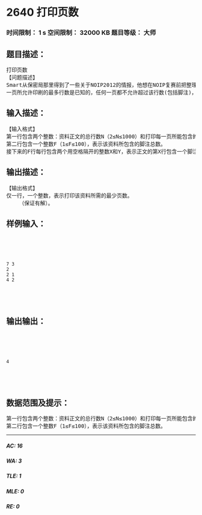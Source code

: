 # 2640 打印页数   
### 时间限制： 1 s     空间限制： 32000 KB     题目等级： 大师  
## 题目描述：  

<pre>
打印页数
【问题描述】
Smart从保密局那里得到了一些关于NOIP2012的情报，他想在NOIP复赛前把整理的资料打印出来，仔细研究：这份资料的正文包含许多行，某些行可能包含一些脚注标记，一个脚注可能包含一行或多行，并且必须和对应的脚注标记印刷在同一页。
一页所允许印刷的最多行数是已知的，任何一页都不允许超过该行数(包括脚注)，但是Smart的纸不多了，他只好尽可能的少用纸，他想知道这份资料最少要用多少页打印出来。
</pre>
  
  
## 输入描述：  

<pre>
【输入格式】
第一行包含两个整数：资料正文的总行数N（2≤N≤1000）和打印每一页所能包含的最多行数K（2≤K≤1000）；
第二行包含一个整数F（1≤F≤100），表示该资料所包含的脚注总数。
接下来的F行每行包含两个用空格隔开的整数X和Y，表示正文的第X行包含一个脚注标记，该脚注标记对应的脚注需要Y行，脚注将按它们在文件中被引用的先后排序。
</pre>
  
  
## 输出描述：  

<pre>
【输出格式】
仅一行，一个整数，表示打印该资料所需的最少页数。
    （保证有解）。
</pre>
  
  
## 样例输入：  

<pre><code>




7 3
2
2 1
4 2




</code></pre>
  
  
## 输出输出：  

<pre><code>




4




</code></pre>
  
  
## 数据范围及提示：  

<pre>
第一行包含两个整数：资料正文的总行数N（2≤N≤1000）和打印每一页所能包含的最多行数K（2≤K≤1000）；
第二行包含一个整数F（1≤F≤100），表示该资料所包含的脚注总数。
</pre>
  
  
***  

##### AC: 16  
##### WA: 3  
##### TLE: 1  
##### MLE: 0  
##### RE: 0  
